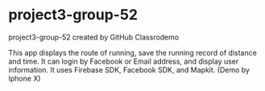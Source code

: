 # project3-group-52
project3-group-52 created by GitHub Classrodemo 

This app displays the route of running, save the running record of distance and time.
It can login by Facebook or Email address, and display user information.
It uses Firebase SDK, Facebook SDK, and Mapkit. 
(Demo by Iphone X)
